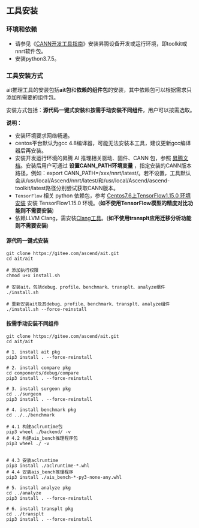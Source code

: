 ## 工具安装

### 环境和依赖

- 请参见《[CANN开发工具指南](https://www.hiascend.com/document/detail/zh/canncommercial/63RC1/envdeployment/instg/instg_000002.html)》安装昇腾设备开发或运行环境，即toolkit或nnrt软件包。
- 安装python3.7.5。

### 工具安装方式

ait推理工具的安装包括**ait包**和**依赖的组件包**的安装，其中依赖包可以根据需求只添加所需要的组件包。

安装方式包括：**源代码一键式安装**和**按需手动安装不同组件**，用户可以按需选取。

**说明**：

- 安装环境要求网络畅通。
- centos平台默认为gcc 4.8编译器，可能无法安装本工具，建议更新gcc编译器后再安装。
- 安装开发运行环境的昇腾 AI 推理相关驱动、固件、CANN 包，参照 [昇腾文档](https://www.hiascend.com/zh/document)。安装后用户可通过 **设置CANN_PATH环境变量** ，指定安装的CANN版本路径，例如：export CANN_PATH=/xxx/nnrt/latest/。若不设置，工具默认会从/usr/local/Ascend/nnrt/latest/和/usr/local/Ascend/ascend-toolkit/latest路径分别尝试获取CANN版本。
- `TensorFlow` 相关 python 依赖包，参考 [Centos7.6上TensorFlow1.15.0 环境安装](https://bbs.huaweicloud.com/blogs/181055) 安装 TensorFlow1.15.0 环境。(**如不使用TensorFlow模型的精度对比功能则不需要安装**)
- 依赖LLVM Clang，需安装[Clang工具](https://releases.llvm.org/)。(**如不使用transplt应用迁移分析功能则不需要安装**)

#### 源代码一键式安装

```shell
git clone https://gitee.com/ascend/ait.git
cd ait/ait

# 添加执行权限
chmod u+x install.sh

# 安装ait，包括debug、profile、benchmark、transplt、analyze组件
./install.sh

# 重新安装ait及其debug、profile、benchmark、transplt、analyze组件
./install.sh --force-reinstall

```

#### 按需手动安装不同组件

```shell
git clone https://gitee.com/ascend/ait.git
cd ait/ait

# 1. install ait pkg
pip3 install . --force-reinstall

# 2. install compare pkg
cd components/debug/compare
pip3 install . --force-reinstall

# 3. install surgeon pkg
cd ../surgeon
pip3 install . --force-reinstall

# 4. install benchmark pkg
cd ../../benchmark

# 4.1 构建aclruntime包
pip3 wheel ./backend/ -v
# 4.2 构建ais_bench推理程序包
pip3 wheel ./ -v


# 4.3 安装aclruntime
pip3 install ./aclruntime-*.whl
# 4.4 安装ais_bench推理程序
pip3 install ./ais_bench-*-py3-none-any.whl

# 5. install analyze pkg
cd ../analyze
pip3 install . --force-reinstall

# 6. install transplt pkg
cd ../transplt
pip3 install . --force-reinstall
```